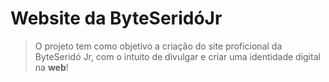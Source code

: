 # Website da ByteSeridóJr

> O projeto tem como objetivo a criação do site proficional da ByteSeridó Jr, com o intuito de divulgar e criar uma identidade digital na **web**!
